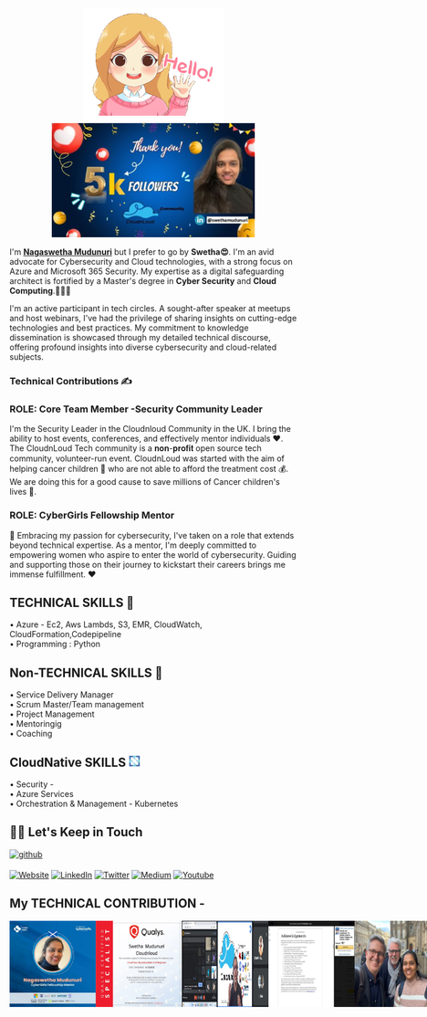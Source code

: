 <p align="center">
  <img src="https://github.com/iamswetha7/Gifs/blob/main/Swetha.gif" height="200" />
   <img src="https://github.com/iamswetha7/Gifs/blob/main/5k.jpg" height="200" />
</p>


I'm **[Nagaswetha Mudunuri](https://www.linkedin.com/in/swethamudunuri/)**  but I prefer to go by **Swetha😍**. 
I'm an avid advocate for Cybersecurity and Cloud technologies, with a strong focus on Azure and Microsoft 365 Security. My expertise as a digital safeguarding architect is fortified by a Master's degree in **Cyber Security** and **Cloud Computing**.👩🏾‍💻

I'm an active participant in tech circles. A sought-after speaker at meetups and host webinars, I've had the privilege of sharing insights on cutting-edge technologies and best practices. My commitment to knowledge dissemination is showcased through my detailed technical discourse, offering profound insights into diverse cybersecurity and cloud-related subjects.

### Technical Contributions ✍


### ROLE: Core Team Member -Security Community Leader

I'm the Security Leader in the Cloudnloud Community in the UK. I bring the ability to host events, conferences, and effectively mentor individuals ❤️. The CloudnLoud Tech community is a 𝐧𝐨𝐧-𝐩𝐫𝐨𝐟𝐢𝐭 open source tech community, volunteer-run event. CloudnLoud was started with the aim of helping cancer children 👦 who are not able to afford the treatment cost 💰. We are doing this for a good cause to save millions of Cancer children's lives 👧.

### ROLE: CyberGirls Fellowship Mentor
🚀 Embracing my passion for cybersecurity, I've taken on a role that extends beyond technical expertise. As a mentor, I'm deeply committed to empowering women who aspire to enter the world of cybersecurity. Guiding and supporting those on their journey to kickstart their careers brings me immense fulfillment. ❤️

## TECHNICAL SKILLS 🚀

• Azure - Ec2, Aws Lambds, S3, EMR, CloudWatch, CloudFormation,Codepipeline <br />
• Programming : Python  <br />


## Non-TECHNICAL SKILLS 🚀

• Service Delivery Manager   <br />
• Scrum Master/Team management  <br />
• Project Management <br />
• Mentoringig <br />
• Coaching

## CloudNative SKILLS <img src="https://github.com/iamswetha7/Gifs/blob/main/cncf.png" height ="20" width="20"/>

• Security  -  <br />
• Azure Services <br/>
• Orchestration & Management - Kubernetes


## 🤝🏻 Let's Keep in Touch

<a href="https://github.com/swethamudunuri07" target="_blank">
<img src=https://img.shields.io/badge/github-%2324292e.svg?&style=for-the-badge&logo=github&logoColor=white alt=github style="margin-bottom: 5px;" /></a>
<p align="left">
<a href="https://cloudnloud.com/"><img alt="Website" src="https://img.shields.io/badge/Website-cloudnloud.com-blue?style=flat-square&logo=google-chrome"></a>
<a href="https://www.linkedin.com/in/iamswetha7/"><img alt="LinkedIn" src="https://img.shields.io/badge/LinkedIn-Swetha Mudunuri-blue?style=flat-square&logo=linkedin"></a>
<a href="https://twitter.com/iamswetha7"><img alt="Twitter" src="https://img.shields.io/badge/Twitter-Swetha_Mudunuri-blue?style=flat-square&logo=twitter"></a>
<a href="https://medium.com/@iamswetha7"><img alt="Medium" src="https://img.shields.io/badge/Medium-Swetha Mudunuri-blue?style=flat-square&logo=youtube"></a>
<a href="https://www.youtube.com/user/cloudnloud"><img alt="Youtube" src="https://img.shields.io/badge/Youtube-Cloudnloud-blue?style=flat-square&logo=youtube"></a>

## My TECHNICAL CONTRIBUTION -
  



<div style="display:flex;">
  <img src="https://github.com/iamswetha7/Gifs/blob/main/Cybersafe.jpg" alt="Image 10" style="width:30%;">
  <img src="https://github.com/iamswetha7/Gifs/blob/main/Qualys.jpg" alt="Image 11" style="width:30%;">
  <img src="https://github.com/iamswetha7/Gifs/blob/main/Google.jpg" alt="Image 12" style="width:30%;">
  <img src="https://github.com/iamswetha7/Gifs/blob/main/Ack.jpg" alt="Image 12" style="width:30%;"> 
  <img src="https://github.com/iamswetha7/Gifs/blob/main/CEO.jpg" alt="Image 13" style="width:30%;">
  <img src="https://github.com/iamswetha7/Gifs/blob/main/Meetup.jpg" alt="Image 13" style="width:30%;">
  <img src="https://github.com/iamswetha7/Gifs/blob/main/Host2.jpg" alt="Image 13" style="width:30%;">
  <img src="https://github.com/iamswetha7/Gifs/blob/main/host.jpg" alt="Image 13" style="width:30%;">
   <img src="https://github.com/iamswetha7/Gifs/blob/main/Azure%20User%20group.jpg" alt="Image 13" style="width:30%;">
 </div>









